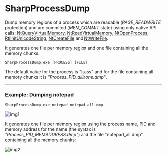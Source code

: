 # SharpProcessDump

Dump memory regions of a process which are readable (*PAGE_READWRITE* protection) and are commited (*MEM_COMMIT* state) using only native API calls: [NtQueryVirtualMemory](https://learn.microsoft.com/en-us/windows-hardware/drivers/ddi/ntifs/nf-ntifs-ntqueryvirtualmemory), [NtReadVirtualMemory](http://undocumented.ntinternals.net/index.html?page=UserMode%2FUndocumented%20Functions%2FMemory%20Management%2FVirtual%20Memory%2FNtReadVirtualMemory.html), [NtOpenProcess](https://learn.microsoft.com/es-es/windows-hardware/drivers/ddi/ntddk/nf-ntddk-ntopenprocess), [RtlInitUnicodeString](https://learn.microsoft.com/es-es/windows-hardware/drivers/ddi/wdm/nf-wdm-rtlinitunicodestring), [NtCreateFile](https://learn.microsoft.com/es-es/windows/win32/api/winternl/nf-winternl-ntcreatefile) and [NtWriteFile](https://learn.microsoft.com/es-es/windows-hardware/drivers/ddi/ntifs/nf-ntifs-ntwritefile).

It generates one file per memory region and one file containing all the memory chunks.

```
SharpProcessDump.exe [PROCESS] [FILE]
```

The default value for the process is "lsass" and for the file containing all memory chunks it is *"Process_PID_allinone.dmp"*.


--------------------------

### Example: Dumping notepad

```
SharpProcessDump.exe notepad notepad_all.dmp
```

![img1](https://raw.githubusercontent.com/ricardojoserf/ricardojoserf.github.io/master/images/sharpprocessdump/Screenshot_1.png)

It generates one file per memory region using the process name, PID and memory address for the name (the syntax is *"Process_PID_MEMADDRESS.dmp"*) and the file "notepad_all.dmp" containing all the memory chunks:

![img2](https://raw.githubusercontent.com/ricardojoserf/ricardojoserf.github.io/master/images/sharpprocessdump/Screenshot_2.png)

